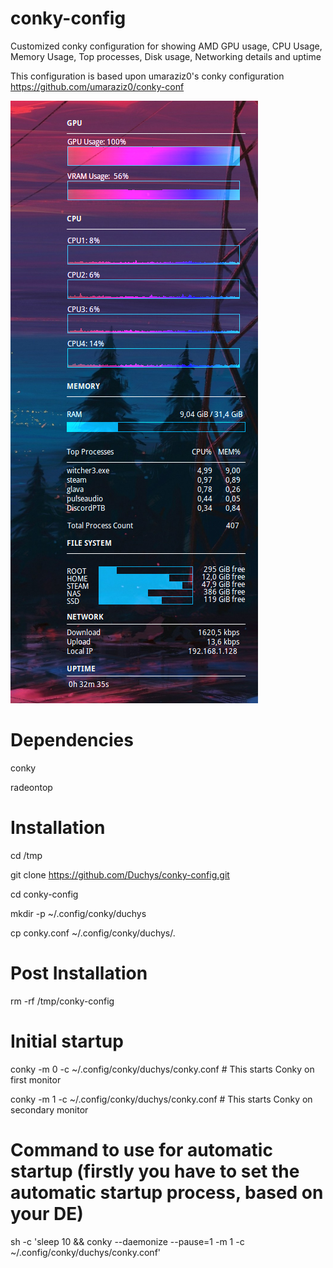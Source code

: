 # conky-config
Customized conky configuration for showing AMD GPU usage, CPU Usage, Memory Usage, Top processes, Disk usage, Networking details and uptime

This configuration is based upon umaraziz0's conky configuration https://github.com/umaraziz0/conky-conf

![example.png](https://raw.githubusercontent.com/duchys/conky-config/main/example.png)

# Dependencies
conky

radeontop

# Installation
cd /tmp

git clone https://github.com/Duchys/conky-config.git

cd conky-config

mkdir -p ~/.config/conky/duchys

cp conky.conf ~/.config/conky/duchys/.

# Post Installation
rm -rf /tmp/conky-config

# Initial startup
conky -m 0 -c ~/.config/conky/duchys/conky.conf # This starts Conky on first monitor

conky -m 1 -c ~/.config/conky/duchys/conky.conf # This starts Conky on secondary monitor

# Command to use for automatic startup (firstly you have to set the automatic startup process, based on your DE)
sh -c 'sleep 10 && conky --daemonize --pause=1 -m 1 -c ~/.config/conky/duchys/conky.conf'
